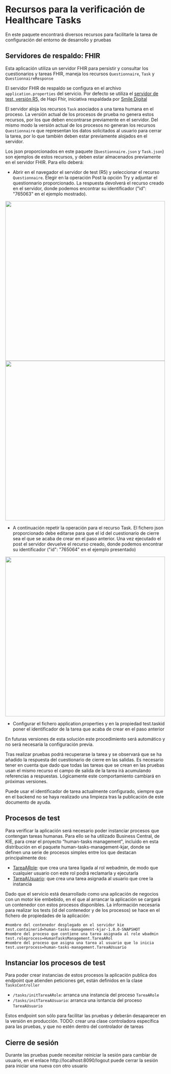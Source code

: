 # Recursos para la verificación de Healthcare Tasks

En este paquete encontrará diversos recursos para facilitarle la tarea de configuración del entorno de desarrollo y pruebas

## Servidores de respaldo: FHIR

Esta aplicación utiliza un servidor FHIR para persistir y consultar los cuestionarios y tareas FHIR, maneja los recursos `Questionnaire`, `Task` y `QuestionnaireResponse`

El servidor FHIR de respaldo se configura en el archivo `application.properties` del servicio. Por defecto se utiliza el <a href="https://hapi.fhir.org/baseR5/swagger-ui/">servidor de test, versión R5,</a> de Hapi Fhir, iniciativa respaldada por <a href="https://www.smiledigitalhealth.com/">Smile Digital</a>  

El servidor aloja los recursos `Task` asociados a una tarea humana en el proceso. La versión actual de los procesos de prueba no genera estos recursos, por los que deben encontrarse previamente en el servidor. Del mismo modo la versión actual de los procesos no generan los recursos `Questionnaire` que representan los datos solicitados al usuario para cerrar la tarea, por lo que también deben estar previamente alojados en el servidor.

Los json proporcionados en este paquete (`Questionnaire.json` y `Task.json`) son ejemplos de estos recursos, y deben estar almacenados previamente en el servidor FHIR. Para ello deberá:

* Abrir en el navegador el servidor de test (R5) y seleccionar el recurso `Questionnaire`. Elegir en la operación Post la opción Try y adjuntar el questionnario proporcionado. La respuesta devolverá el recurso creado en el servidor, donde podemos encontrar su identificador ("id": "765063" en el ejemplo mostrado).

<img src="https://github.com/tfg-projects-dit-us/Healthcare-Tasks/blob/master/resources/img/CrearQuestionnaire.jpg" width="500" />

<img src="https://github.com/tfg-projects-dit-us/Healthcare-Tasks/blob/master/resources/img/RespuestaCreacionQuestionnaire.jpg" width="500" />


* A continuación repetir la operación para el recurso Task. El fichero json proporcionado debe editarse para que el id del cuestionario de cierre sea el que se acaba de crear en el paso anterior. Una vez ejecutado el post el servidor devuelve el recurso creado, donde podemos encontrar su identificador ("id": "765064" en el ejemplo presentado)

<img src="https://github.com/tfg-projects-dit-us/Healthcare-Tasks/blob/master/resources/img/CrearTask.jpg" width="500" />

* Configurar el fichero application.properties y en la propiedad test.taskid poner el identificador de la tarea que acaba de crear en el paso anterior

En futuras versiones de esta solución este procedimiento será automático y no será necesaria la configuración previa.

Tras realizar pruebas podrá recuperarse la tarea y se observará que se ha añadido la respuesta del cuestionario de cierre en las salidas. Es necesario tener en cuenta que dado que todas las tareas que se crean en las pruebas usan el mismo recurso el campo de salida de la tarea irá acumulando referencias a respuestas. Lógicamente este comportamiento cambiará en próximas versiones.

Puede usar el identificador de tarea actualmente configurado, siempre que en el backend no se haya realizado una limpieza tras la publicación de este documento de ayuda.

## Procesos de test

Para verificar la aplicación será necesario poder instanciar procesos que contengan tareas humanas. Para ello se ha utilizado Business Central, de KIE, para crear el proyecto “human-tasks
management", incluido en esta distribución en el paquete human-tasks-management-kjar, donde se definen una serie de procesos simples entre los que destacan principalmente dos:
* <a href="https://github.com/tfg-projects-dit-us/Healthcare-Tasks/blob/master/human-tasks-management-kjar/src/main/resources/HumanTasksManagement.TareaARol-svg.svg">TareaARole</a>: que crea una tarea ligada al rol webadmin, de modo que cualquier usuario con este rol podrá reclamarla y ejecutarla
* <a href="https://github.com/tfg-projects-dit-us/Healthcare-Tasks/blob/master/human-tasks-management-kjar/src/main/resources/HumanTasksManagement.TareaAUsuario-svg.svg">TareaAUsuario</a>: que crea una tarea asignada al usuario que cree la instancia

Dado que el servicio está desarrollado como una aplicación de negocios con un motor kie embebido, en el que al arrancar la aplicación se cargará un contenedor con estos procesos disponibles. La información necesaria para realizar los tests (id del contenedor y de los procesos) se hace en el fichero de propiedades de la aplicación:
```
#nombre del contenedor desplegado en el servidor kie
test.containerid=human-tasks-management-kjar-1.0.0-SNAPSHOT
#nombre del proceso que contiene una tarea asignada al role wbadmin
test.roleprocess=HumanTasksManagement.TareaARol
#nombre del proceso que asigna una tarea al usuario que lo inicia
test.userprocess=human-tasks-management.TareaAUsuario
```
## Instanciar los procesos de test
Para poder crear instancias de estos procesos la aplicación publica dos endpoint que atienden peticiones get, están definidos en la clase `TasksController`

* `/tasks/initTareaARole`: arranca una instancia del proceso `TareaARole`
* `/tasks/initTareaAUsuario`: arranca una isntancia del proceso `TareaAUsuario`

Estos endpoint son sólo para facilitar las pruebas y deberán desaparecer en la versión en producción.
TODO: crear una clase controladora específica para las pruebas, y que no estén dentro del controlador de tareas

## Cierre de sesión

Durante las pruebas puede necesitar reiniciar la sesión para cambiar de usuario, en el enlace http://localhost:8090/logout puede cerrar la sesión para iniciar una nueva con otro usuario

